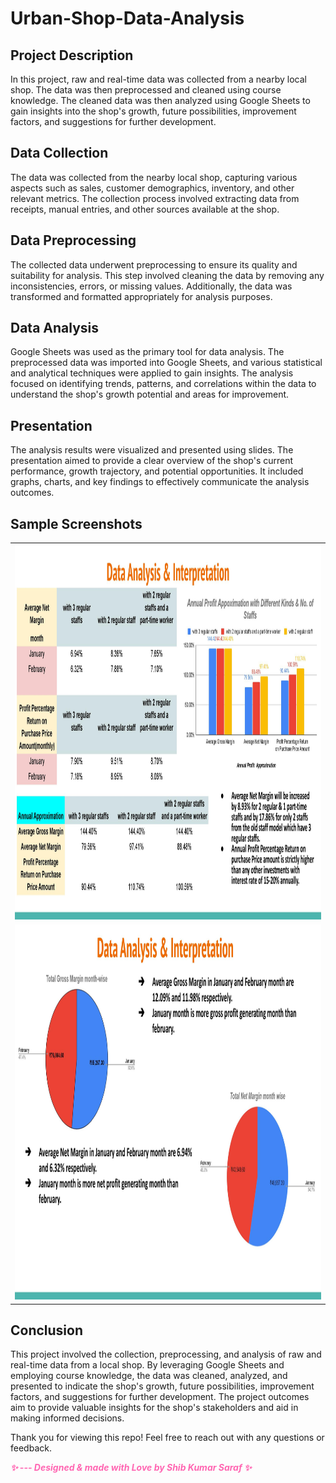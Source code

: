 # Urban-Shop-Data-Analysis

## Project Description
In this project, raw and real-time data was collected from a nearby local shop. The data was then preprocessed and cleaned using course knowledge. The cleaned data was then analyzed using Google Sheets to gain insights into the shop's growth, future possibilities, improvement factors, and suggestions for further development.

## Data Collection
The data was collected from the nearby local shop, capturing various aspects such as sales, customer demographics, inventory, and other relevant metrics. The collection process involved extracting data from receipts, manual entries, and other sources available at the shop.

## Data Preprocessing
The collected data underwent preprocessing to ensure its quality and suitability for analysis. This step involved cleaning the data by removing any inconsistencies, errors, or missing values. Additionally, the data was transformed and formatted appropriately for analysis purposes.

## Data Analysis
Google Sheets was used as the primary tool for data analysis. The preprocessed data was imported into Google Sheets, and various statistical and analytical techniques were applied to gain insights. The analysis focused on identifying trends, patterns, and correlations within the data to understand the shop's growth potential and areas for improvement.

## Presentation
The analysis results were visualized and presented using slides. The presentation aimed to provide a clear overview of the shop's current performance, growth trajectory, and potential opportunities. It included graphs, charts, and key findings to effectively communicate the analysis outcomes.

## Sample Screenshots
<table align="center">
  <tr>
    <td><img src="screenshots/urban_01.jpg" alt="Page" width="800" height="600"/></td>
  </tr>
  <tr>
    <td><img src="screenshots/urban_02.jpg" alt="Page" width="800" height="600"/></td>
  </tr>
</table>


## Conclusion
This project involved the collection, preprocessing, and analysis of raw and real-time data from a local shop. By leveraging Google Sheets and employing course knowledge, the data was cleaned, analyzed, and presented to indicate the shop's growth, future possibilities, improvement factors, and suggestions for further development. The project outcomes aim to provide valuable insights for the shop's stakeholders and aid in making informed decisions.


Thank you for viewing this repo! Feel free to reach out with any questions or feedback.

<em style="color: #ff66b2; font-weight: bold;">✨ --- Designed & made with Love by Shib Kumar Saraf ✨</em>
